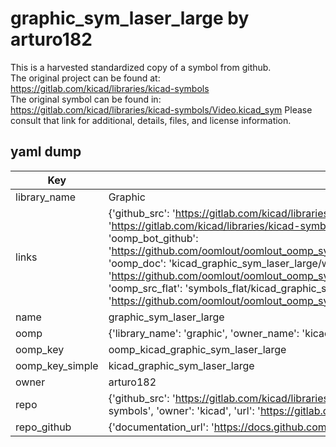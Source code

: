 # graphic_sym_laser_large by arturo182  
This is a harvested standardized copy of a symbol from github.  
The original project can be found at:  
https://gitlab.com/kicad/libraries/kicad-symbols  
The original symbol can be found in:
https://gitlab.com/kicad/libraries/kicad-symbols/Video.kicad_sym
Please consult that link for additional, details, files, and license information.  
## yaml dump  
| Key | Value |  
| --- | --- |  
| library_name | Graphic |  
| links | {'github_src': 'https://gitlab.com/kicad/libraries/kicad-symbols/Video.kicad_sym', 'github_src_repo': 'https://gitlab.com/kicad/libraries/kicad-symbols', 'oomp_bot': 'kicad_graphic_sym_laser_large/working', 'oomp_bot_github': 'https://github.com/oomlout/oomlout_oomp_symbol_bot/tree/main/kicad_graphic_sym_laser_large/working', 'oomp_doc': 'kicad_graphic_sym_laser_large/working', 'oomp_doc_github': 'https://github.com/oomlout/oomlout_oomp_symbol_doc/tree/main/kicad_graphic_sym_laser_large/working', 'oomp_src_flat': 'symbols_flat/kicad_graphic_sym_laser_large/working', 'oomp_src_flat_github': 'https://github.com/oomlout/oomlout_oomp_symbol_src/tree/main/kicad_graphic_sym_laser_large/working'} |  
| name | graphic_sym_laser_large |  
| oomp | {'library_name': 'graphic', 'owner_name': 'kicad', 'symbol_name': 'graphic_sym_laser_large'} |  
| oomp_key | oomp_kicad_graphic_sym_laser_large |  
| oomp_key_simple | kicad_graphic_sym_laser_large |  
| owner | arturo182 |  
| repo | {'github_src': 'https://gitlab.com/kicad/libraries/kicad-symbols/Video.kicad_sym', 'name': 'libraries/kicad-symbols', 'owner': 'kicad', 'url': 'https://gitlab.com/kicad/libraries/kicad-symbols'} |  
| repo_github | {'documentation_url': 'https://docs.github.com/rest/repos/repos#get-a-repository', 'message': 'Not Found'} |  


